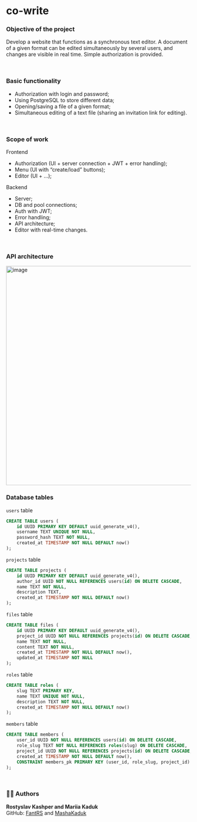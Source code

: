# co-write

### Objective of the project
Develop a website that functions as a synchronous 
text editor. A document of a given format can be edited simultaneously by several
users, and changes are visible in real time. Simple authorization is provided.

<br>

### Basic functionality
* Authorization with login and password;
* Using PostgreSQL to store different data;
* Opening/saving a file of a given format;
* Simultaneous editing of a text file (sharing an invitation link for editing).

<br>

### Scope of work
Frontend

* Authorization (UI + server connection + JWT + error handling);
* Menu (UI with “create/load” buttons);
* Editor (UI + ...);

Backend

* Server;
* DB and pool connections;
* Auth with JWT;
* Error handling;
* API architecture;
* Editor with real-time changes.

<br>

### API architecture
<img width="845" height="597" alt="image" src="https://github.com/user-attachments/assets/28130406-b104-4ee6-b779-9bc3d0184717" />

<br>

### Database tables

`users` table
```sql
CREATE TABLE users (
    id UUID PRIMARY KEY DEFAULT uuid_generate_v4(),
    username TEXT UNIQUE NOT NULL,
    password_hash TEXT NOT NULL,
    created_at TIMESTAMP NOT NULL DEFAULT now()
);
```

`projects` table
```sql
CREATE TABLE projects (
    id UUID PRIMARY KEY DEFAULT uuid_generate_v4(),
    author_id UUID NOT NULL REFERENCES users(id) ON DELETE CASCADE,
    name TEXT NOT NULL,
    description TEXT,
    created_at TIMESTAMP NOT NULL DEFAULT now()
);
```

`files` table
```sql
CREATE TABLE files (
    id UUID PRIMARY KEY DEFAULT uuid_generate_v4(),
    project_id UUID NOT NULL REFERENCES projects(id) ON DELETE CASCADE,
    name TEXT NOT NULL,
    content TEXT NOT NULL,
    created_at TIMESTAMP NOT NULL DEFAULT now(),
    updated_at TIMESTAMP NOT NULL
);
```

`roles` table
```sql
CREATE TABLE roles (
    slug TEXT PRIMARY KEY,
    name TEXT UNIQUE NOT NULL,
    description TEXT NOT NULL,
    created_at TIMESTAMP NOT NULL DEFAULT now()
);
```

`members` table
```sql
CREATE TABLE members (
    user_id UUID NOT NULL REFERENCES users(id) ON DELETE CASCADE,
    role_slug TEXT NOT NULL REFERENCES roles(slug) ON DELETE CASCADE,
    project_id UUID NOT NULL REFERENCES projects(id) ON DELETE CASCADE,
    created_at TIMESTAMP NOT NULL DEFAULT now(),
    CONSTRAINT members_pk PRIMARY KEY (user_id, role_slug, project_id)
);
```

<br>

### 👨‍💻 Authors
**Rostyslav Kashper and Mariia Kaduk**  
GitHub: [FantRS](https://github.com/FantRS) and [MashaKaduk](https://github.com/MashaKaduk)

